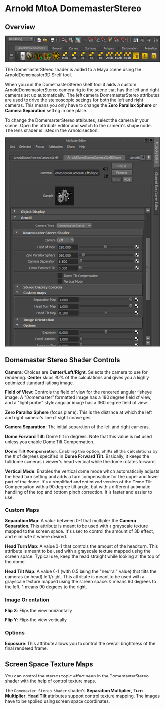 # Arnold MtoA DomemasterStereo #

## Overview ##

![Arnold Domemaster3D Shelf](images/arnold-domemaster3d-shelf.png)

The DomemasterStereo shader is added to a Maya scene using the ArnoldDomemaster3D Shelf tool. 

When you run the DomemasterStereo shelf tool it adds a custom ArnoldDomemasterStereo camera rig to the scene that has the left and right cameras set up automatically. The left camera DomemasterStereo attributes are used to drive the stereoscopic settings for both the left and right cameras. This means you only have to change the **Zero Parallax Sphere** or **Camera Separation** setting in one place.

To change the DomemasterStereo attributes, select the camera in your scene. Open the attribute editor and switch to the camera's shape node. The lens shader is listed in the Arnold section.

![DomemasterStereo Shader Attributes](images/domemasterstereo_attributes.png)

## Domemaster Stereo Shader Controls ##

**Camera**: Choices are **Center**/**Left**/**Right**. Selects the camera to use for rendering. **Center** skips 90% of the calculations and gives you a highly optimized standard latlong image.

**Field of View**: Controls the field of view for the rendered angular fisheye image. A "Domemaster" formatted image has a 180 degree field of view, and a "light probe" style angular image has a 360 degree field of view.

**Zero Parallax Sphere** (focus plane): This is the distance at which the left and right camera's line of sight converges.

**Camera Separation**: The initial separation of the left and right cameras.

**Dome Forward Tilt**: Dome tilt in degrees. Note that this value is not used unless you enable Dome Tilt Compensation.

**Dome Tilt Compensation**: Enabling this option, shifts all the calculations by the # of degrees specified in **Dome Forward Tilt**. Basically, it keeps the fulldome cameras / viewer's head vertical while the dome rotates forward.

**Vertical Mode**: Enables the vertical dome mode which automatically adjusts the head turn setting and adds a turn compensation for the upper and lower part of the dome. It's a simplified and optimized version of the Dome Tilt Compensation with a 90 degree tilt angle, but with a different automatic handling of the top and bottom pinch correction. It is faster and easier to use.

### Custom Maps ###
**Separation Map**: A value between 0-1 that multiples the **Camera Separation**. This attribute is meant to be used with a grayscale texture mapped to the screen space. It's used to control the amount of 3D effect, and eliminate it where desired.

**Head Turn Map**: A value 0-1 that controls the amount of the head turn. This attribute is meant to be used with a grayscale texture mapped using the screen space. Typical use, keep the head straight while looking at the top of the dome.

**Head Tilt Map**: A value 0-1 (with 0.5 being the "neutral" value) that tilts the cameras (or head) left/right. This attribute is meant to be used with a grayscale texture mapped using the screen space. 0 means 90 degrees to the left, 1 means 90 degrees to the right.

### Image Orientation ###

**Flip X**: Flips the view horizontally

**Flip Y**: Flips the view vertically

### Options ###

**Exposure**: This attribute allows you to control the overall brightness of the final rendered frame.

## Screen Space Texture Maps ##

You can control the stereoscopic effect seen in the DomemasterStereo shader with the help of control texture maps.

The `Domemaster Stereo Shader` shader's **Separation Multiplier**, **Turn Multiplier**, **Head Tilt** attributes support control texture mapping. The images have to be applied using screen space coordinates.

